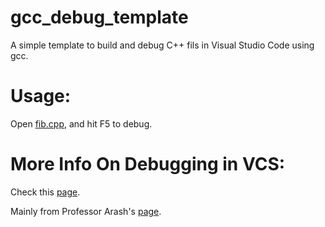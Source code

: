 # gcc_debug_template

A simple template to build and debug C++ fils in Visual Studio Code using gcc.

# Usage:

Open [fib.cpp](fib.cpp), and hit F5 to debug.

# More Info On Debugging in VCS:

Check this [page](https://code.visualstudio.com/docs/cpp/cpp-debug).

Mainly from Professor Arash's [page](https://github.com/ourarash/gcc_debug_template).